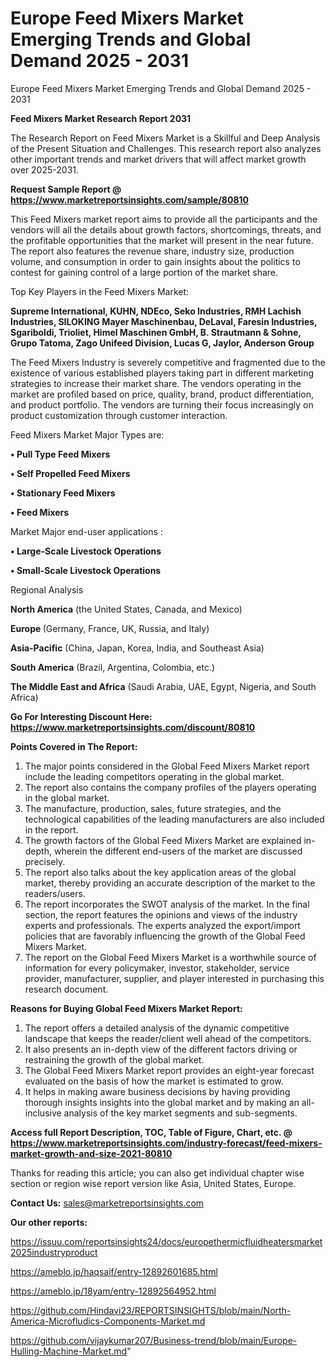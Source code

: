 # Europe Feed Mixers Market Emerging Trends and Global Demand 2025 - 2031
Europe Feed Mixers Market Emerging Trends and Global Demand 2025 - 2031

<strong>Feed Mixers Market Research Report 2031</strong>

The Research Report on Feed Mixers Market is a Skillful and Deep Analysis of the Present Situation and Challenges. This research report also analyzes other important trends and market drivers that will affect market growth over 2025-2031.

<strong>Request Sample Report @ <a href=https://www.marketreportsinsights.com/sample/80810>https://www.marketreportsinsights.com/sample/80810</a></strong>

This Feed Mixers market report aims to provide all the participants and the vendors will all the details about growth factors, shortcomings, threats, and the profitable opportunities that the market will present in the near future. The report also features the revenue share, industry size, production volume, and consumption in order to gain insights about the politics to contest for gaining control of a large portion of the market share.

Top Key Players in the Feed Mixers Market:

<strong>Supreme International, KUHN, NDEco, Seko Industries, RMH Lachish Industries, SILOKING Mayer Maschinenbau, DeLaval, Faresin Industries, Sgariboldi, Trioliet, Himel Maschinen GmbH, B. Strautmann & Sohne, Grupo Tatoma, Zago Unifeed Division, Lucas G, Jaylor, Anderson Group</strong>

The Feed Mixers Industry is severely competitive and fragmented due to the existence of various established players taking part in different marketing strategies to increase their market share. The vendors operating in the market are profiled based on price, quality, brand, product differentiation, and product portfolio. The vendors are turning their focus increasingly on product customization through customer interaction.

Feed Mixers Market Major Types are:

<strong>• Pull Type Feed Mixers

• Self Propelled Feed Mixers

• Stationary Feed Mixers

• Feed Mixers</strong>

Market Major end-user applications :

<strong>• Large-Scale Livestock Operations

• Small-Scale Livestock Operations</strong>

Regional Analysis

</u><strong><b>North America</b></strong> (the United States, Canada, and Mexico)

<strong><b>Europe </b></strong>(Germany, France, UK, Russia, and Italy)

<strong><b>Asia-Pacific</b></strong> (China, Japan, Korea, India, and Southeast Asia)

<strong><b>South America</b></strong> (Brazil, Argentina, Colombia, etc.)

<strong><b>The Middle East and Africa</b></strong> (Saudi Arabia, UAE, Egypt, Nigeria, and South Africa)

<strong>Go For Interesting Discount Here: <a href=https://www.marketreportsinsights.com/discount/80810>https://www.marketreportsinsights.com/discount/80810</a></strong>

<strong>Points Covered in The Report:</strong>
<ol>
  <li>The major points considered in the Global Feed Mixers Market report include the leading competitors operating in the global market.</li>
  <li>The report also contains the company profiles of the players operating in the global market.</li>
  <li>The manufacture, production, sales, future strategies, and the technological capabilities of the leading manufacturers are also included in the report.</li>
  <li>The growth factors of the Global Feed Mixers Market are explained in-depth, wherein the different end-users of the market are discussed precisely.</li>
  <li>The report also talks about the key application areas of the global market, thereby providing an accurate description of the market to the readers/users.</li>
  <li>The report incorporates the SWOT analysis of the market. In the final section, the report features the opinions and views of the industry experts and professionals. The experts analyzed the export/import policies that are favorably influencing the growth of the Global Feed Mixers Market.</li>
  <li>The report on the Global Feed Mixers Market is a worthwhile source of information for every policymaker, investor, stakeholder, service provider, manufacturer, supplier, and player interested in purchasing this research document.</li>
</ol>
<strong>Reasons for Buying Global Feed Mixers Market Report:</strong>

<ol>
  <li>The report offers a detailed analysis of the dynamic competitive landscape that keeps the reader/client well ahead of the competitors.</li>
  <li>It also presents an in-depth view of the different factors driving or restraining the growth of the global market.</li>
  <li>The Global Feed Mixers Market report provides an eight-year forecast evaluated on the basis of how the market is estimated to grow.</li>
  <li>It helps in making aware business decisions by having providing thorough insights insights into the global market and by making an all-inclusive analysis of the key market segments and sub-segments.</li>
</ol>
<strong>Access full Report Description, TOC, Table of Figure, Chart, etc. @ <a href=https://www.marketreportsinsights.com/industry-forecast/feed-mixers-market-growth-and-size-2021-80810>https://www.marketreportsinsights.com/industry-forecast/feed-mixers-market-growth-and-size-2021-80810</a></strong>


Thanks for reading this article; you can also get individual chapter wise section or region wise report version like Asia, United States, Europe.

<strong>Contact Us:</strong>
sales@marketreportsinsights.com

<strong>Our other reports:</strong>

<a href=https://issuu.com/reportsinsights24/docs/europethermicfluidheatersmarket2025industryproduct>https://issuu.com/reportsinsights24/docs/europethermicfluidheatersmarket2025industryproduct</a>

<a href=https://ameblo.jp/haqsaif/entry-12892601685.html>https://ameblo.jp/haqsaif/entry-12892601685.html</a>

<a href=https://ameblo.jp/18yam/entry-12892564952.html>https://ameblo.jp/18yam/entry-12892564952.html</a>

<a href=https://github.com/Hindavi23/REPORTSINSIGHTS/blob/main/North-America-Microfludics-Components-Market.md>https://github.com/Hindavi23/REPORTSINSIGHTS/blob/main/North-America-Microfludics-Components-Market.md</a>

<a href=https://github.com/vijaykumar207/Business-trend/blob/main/Europe-Hulling-Machine-Market.md>https://github.com/vijaykumar207/Business-trend/blob/main/Europe-Hulling-Machine-Market.md</a>"
